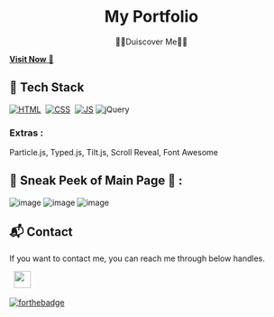 <h1 align="center">My Portfolio</h1>

<p align="center">💙🤍Duiscover Me💙🤍</p>


<a href="https://my-portfolio-alpha-woad.vercel.app/" target="_blank">**Visit Now** 🚀</a>


## 📌 Tech Stack
[![HTML](https://img.shields.io/badge/html5%20-%23E34F26.svg?&style=for-the-badge&logo=html5&logoColor=white)](https://github.com/jigar-sable/Portfolio-Website/search?l=html)&nbsp;
[![CSS](https://img.shields.io/badge/css3%20-%231572B6.svg?&style=for-the-badge&logo=css3&logoColor=white)](https://github.com/jigar-sable/Portfolio-Website/search?l=css)&nbsp;
[![JS](https://img.shields.io/badge/javascript%20-%23323330.svg?&style=for-the-badge&logo=javascript&logoColor=%23F7DF1E)](https://github.com/jigar-sable/Portfolio-Website/search?l=javascript)
<img alt="jQuery" src="https://img.shields.io/badge/jquery-%230769AD.svg?style=for-the-badge&logo=jquery&logoColor=white"/>

### Extras : 
Particle.js, Typed.js, Tilt.js, Scroll Reveal, Font Awesome 

## 📌 Sneak Peek of Main Page 🙈 :
![image](https://github.com/SalmaHazal/My_Portfolio/assets/143286044/9835953e-ce0e-4a42-b262-b24d0571f4c0)
![image](https://github.com/SalmaHazal/My_Portfolio/assets/143286044/06f8c99e-71a7-4574-8f0b-c80b7814723e)
![image](https://github.com/SalmaHazal/My_Portfolio/assets/143286044/9125b7d4-9c8e-4727-94a2-13915f1f94f8)







<h2>📬 Contact</h2>


If you want to contact me, you can reach me through below handles.

&nbsp;&nbsp;<a href="https://www.linkedin.com/in/salma-el-hazal/"><img src="https://www.felberpr.com/wp-content/uploads/linkedin-logo.png" width="30"></img></a>



[![forthebadge](https://forthebadge.com/images/badges/built-with-love.svg)](https://forthebadge.com)
